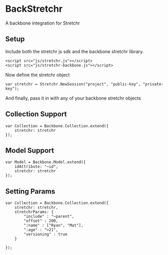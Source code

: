 # BackStretchr
A backbone integration for Stretchr

## Setup

Include both the stretchr js sdk and the backbone stretchr library.
```
<script src="js/stretchr.js"></script>
<script src="js/stretchr-backbone.js"></script>
```

Now define the stretchr object
```
var stretchr = Stretchr.NewSession("project", "public-key", "private-key");
```

And finally, pass it in with any of your backbone stretchr objects

## Collection Support
```
var Collection = Backbone.Collection.extend({
	stretchr: stretchr
});
```

## Model Support
```
var Model = Backbone.Model.extend({
	idAttribute: "~id",
	stretchr: stretchr
});
```

## Setting Params

```
var Collection = Backbone.Collection.extend({
	stretchr: stretchr,
	stretchrParams: {
		"include" : "~parent",
		"offset" : 200,
		":name" : ["Ryan", "Mat"],
		":age" : ">21",
		"versioning" : true
	}

});
```